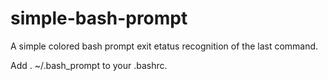 # simple-bash-prompt
A simple colored bash prompt exit etatus recognition of the last command.

Add . ~/.bash_prompt to your .bashrc.
